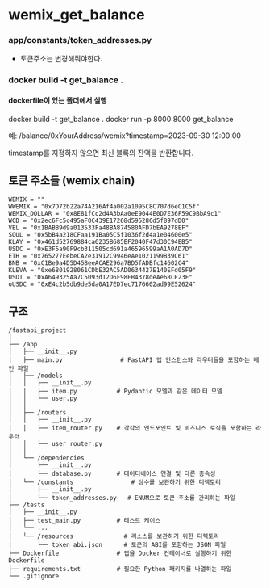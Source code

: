 # wemix_get_balance

### app/constants/token_addresses.py
  * 토큰주소는 변경해줘야한다.

### docker build -t get_balance .

#### dockerfile이 있는 폴더에서 실행
docker build -t get_balance .
docker run -p 8000:8000 get_balance


예: /balance/0xYourAddress/wemix?timestamp=2023-09-30 12:00:00

timestamp를 지정하지 않으면 최신 블록의 잔액을 반환합니다.

## 토큰 주소들 (wemix chain)

    WEMIX = ""
    WWEMIX = "0x7D72b22a74A216Af4a002a1095C8C707d6eC1C5f"
    WEMIX_DOLLAR = "0x8E81fCc2d4A3bAa0eE9044E0D7E36F59C9BbA9c1"
    WCD = "0x2ec6Fc5c495aF0C439E17268d595286d5f897dD0"
    VEL = "0x1BABB9d9a013533Fa48BA874580AFD7bEA9278EF"
    SOUL = "0x5bB4a218CFaa191Ba05C5f1036f2d4a1e04600e5"
    KLAY = "0x461d52769884ca6235B685EF2040F47d30C94EB5"
    USDC = "0xE3F5a90F9cb311505cd691a46596599aA1A0AD7D"
    ETH = "0x765277EebeCA2e31912C9946eAe1021199B39C61"
    BNB = "0xC1Be9a4D5D45BeeACAE296a7BD5fADBfc14602C4"
    KLEVA = "0xe6801928061CDbE32AC5AD0634427E140EFd05F9"
    USDT = "0xA649325Aa7C5093d12D6F98EB4378deAe68CE23F"
    oUSDC = "0xE4c2b5db9de5da0A17ED7ec7176602ad99E52624"   



## 구조

```
/fastapi_project
│
├── /app
│   ├── __init__.py
│   ├── main.py                # FastAPI 앱 인스턴스와 라우터들을 포함하는 메인 파일
│   ├── /models
│   │   ├── __init__.py
│   │   ├── item.py           # Pydantic 모델과 같은 데이터 모델
│   │   └── user.py
│   │
│   ├── /routers
│   │   ├── __init__.py
│   │   ├── item_router.py    # 각각의 엔드포인트 및 비즈니스 로직을 포함하는 라우터
│   │   └── user_router.py
│   │
│   └── /dependencies
│       ├── __init__.py
│       └── database.py       # 데이터베이스 연결 및 다른 종속성
│   └── /constants                # 상수를 보관하기 위한 디렉토리
│       ├── __init__.py
│       └── token_addresses.py   # ENUM으로 토큰 주소를 관리하는 파일
├── /tests
│   ├── __init__.py
│   ├── test_main.py          # 테스트 케이스
│   └── ...
│   └── /resources              # 리소스를 보관하기 위한 디렉토리
│       └── token_abi.json      # 토큰의 ABI를 포함하는 JSON 파일
├── Dockerfile                # 앱을 Docker 컨테이너로 실행하기 위한 Dockerfile
├── requirements.txt          # 필요한 Python 패키지를 나열하는 파일
└── .gitignore
```